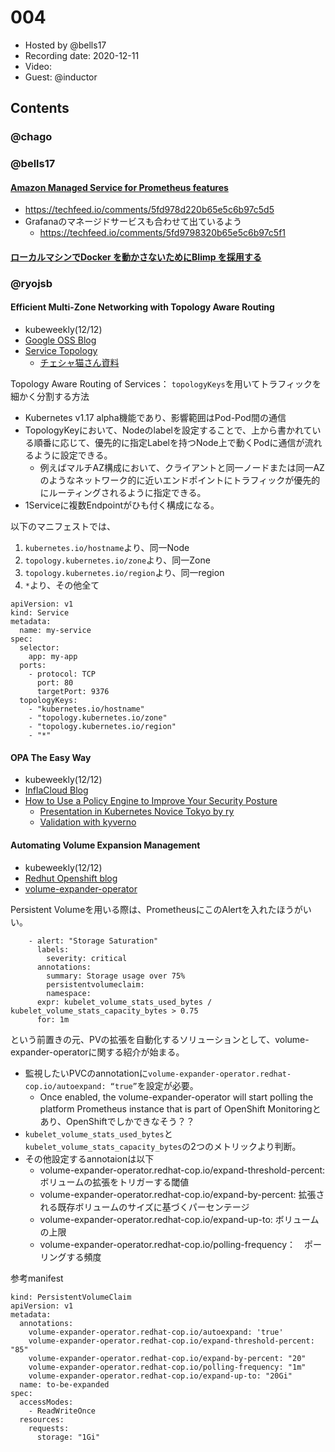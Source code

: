 # 004

- Hosted by @bells17
- Recording date: 2020-12-11
- Video:
- Guest: @inductor

## Contents

### @chago


### @bells17

#### [Amazon Managed Service for Prometheus features](https://aws.amazon.com/jp/grafana/)

- https://techfeed.io/comments/5fd978d220b65e5c6b97c5d5
- Grafanaのマネージドサービスも合わせて出ているよう
  - https://techfeed.io/comments/5fd9798320b65e5c6b97c5f1

#### [ローカルマシンでDocker を動かさないためにBlimp を採用する](https://y-ohgi.blog/entry/2020/12/15/%E3%83%AD%E3%83%BC%E3%82%AB%E3%83%AB%E3%83%9E%E3%82%B7%E3%83%B3%E3%81%A7Docker_%E3%82%92%E5%8B%95%E3%81%8B%E3%81%95%E3%81%AA%E3%81%84%E3%81%9F%E3%82%81%E3%81%ABBlimp_%E3%82%92%E6%8E%A1%E7%94%A8%E3%81%99%E3%82%8B)

### @ryojsb

#### Efficient Multi-Zone Networking with Topology Aware Routing

- kubeweekly(12/12)
- [Google OSS Blog](https://opensource.googleblog.com/2020/11/kubernetes-efficient-multi-zone.html)
- [Service Topology](https://kubernetes.io/docs/concepts/services-networking/service-topology/)
  - [チェシャ猫さん資料](https://speakerdeck.com/ytaka23/jaws-container-sig-16th)

Topology Aware Routing of Services： `topologyKeys`を用いてトラフィックを細かく分割する方法
  
- Kubernetes v1.17 alpha機能であり、影響範囲はPod-Pod間の通信
- TopologyKeyにおいて、Nodeのlabelを設定することで、上から書かれている順番に応じて、優先的に指定Labelを持つNode上で動くPodに通信が流れるように設定できる。
  - 例えばマルチAZ構成において、クライアントと同一ノードまたは同一AZのようなネットワーク的に近いエンドポイントにトラフィックが優先的にルーティングされるように指定できる。
- 1Serviceに複数Endpointがひも付く構成になる。

以下のマニフェストでは、
1. `kubernetes.io/hostname`より、同一Node
2. `topology.kubernetes.io/zone`より、同一Zone
3. `topology.kubernetes.io/region`より、同一region
4. `*`より、その他全て

```
apiVersion: v1
kind: Service
metadata:
  name: my-service
spec:
  selector:
    app: my-app
  ports:
    - protocol: TCP
      port: 80
      targetPort: 9376
  topologyKeys:
    - "kubernetes.io/hostname"
    - "topology.kubernetes.io/zone"
    - "topology.kubernetes.io/region"
    - "*"
```

#### OPA The Easy Way
- kubeweekly(12/12)
- [InflaCloud Blog](https://www.infracloud.io/blogs/opa-the-easy-way-featuring-styra-das/)
- [How to Use a Policy Engine to Improve Your Security Posture](https://nirmata.com/2020/12/05/how-to-use-a-policy-engine-to-improve-your-security-posture/)
  - [Presentation in Kubernetes Novice Tokyo by ry](https://speakerdeck.com/ry/policy-managershi-sitemita)
  - [Validation with kyverno](https://ryo-xjsbx.hatenablog.com/entry/kyverno)

#### Automating Volume Expansion Management
- kubeweekly(12/12)
- [Redhut Openshift blog](https://www.openshift.com/blog/automating-volume-expansion-management-an-operator-based-approach)
- [volume-expander-operator](https://github.com/redhat-cop/volume-expander-operator)

Persistent Volumeを用いる際は、PrometheusにこのAlertを入れたほうがいい。

```
    - alert: "Storage Saturation"
      labels:
        severity: critical
      annotations:
        summary: Storage usage over 75%
        persistentvolumeclaim: 
        namespace: 
      expr: kubelet_volume_stats_used_bytes / kubelet_volume_stats_capacity_bytes > 0.75
      for: 1m
 ```

という前置きの元、PVの拡張を自動化するソリューションとして、volume-expander-operatorに関する紹介が始まる。

- 監視したいPVCのannotationに`volume-expander-operator.redhat-cop.io/autoexpand: “true”`を設定が必要。
  - Once enabled, the volume-expander-operator will start polling the platform Prometheus instance that is part of OpenShift Monitoringとあり、OpenShiftでしかできなそう？？
- `kubelet_volume_stats_used_bytes`と`kubelet_volume_stats_capacity_bytes`の2つのメトリックより判断。
- その他設定するannotaionは以下
  - volume-expander-operator.redhat-c​​op.io/expand-threshold-percent: ボリュームの拡張をトリガーする閾値
  - volume-expander-operator.redhat-c​​op.io/expand-by-percent: 拡張される既存ボリュームのサイズに基づくパーセンテージ
  - volume-expander-operator.redhat-c​​op.io/expand-up-to: ボリュームの上限
  - volume-expander-operator.redhat-c​​op.io/polling-frequency：　ポーリングする頻度

参考manifest

```
kind: PersistentVolumeClaim
apiVersion: v1
metadata:
  annotations:
    volume-expander-operator.redhat-cop.io/autoexpand: 'true'
    volume-expander-operator.redhat-cop.io/expand-threshold-percent: "85"
    volume-expander-operator.redhat-cop.io/expand-by-percent: "20"
    volume-expander-operator.redhat-cop.io/polling-frequency: "1m"
    volume-expander-operator.redhat-cop.io/expand-up-to: "20Gi"
  name: to-be-expanded
spec:
  accessModes:
    - ReadWriteOnce
  resources:
    requests:
      storage: "1Gi"
```


